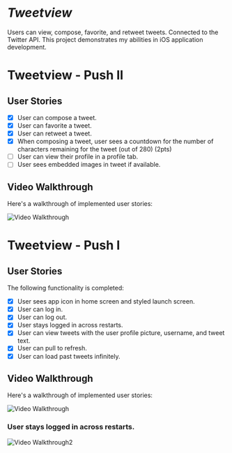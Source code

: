 # *Tweetview*

Users can view, compose, favorite, and retweet tweets. Connected to the Twitter API. This project demonstrates my abilities in iOS application development.

# Tweetview - Push II

## User Stories

- [x] User can compose a tweet. 
- [x] User can favorite a tweet.
- [x] User can retweet a tweet.
- [x] When composing a tweet, user sees a countdown for the number of characters remaining for the tweet (out of 280) (2pts)
- [ ] User can view their profile in a profile tab. 
- [ ] User sees embedded images in tweet if available.

## Video Walkthrough

Here's a walkthrough of implemented user stories:

<img src='https://media4.giphy.com/media/81Tiu4bV6ysg7XvSe6/giphy.gif' title='Video Walkthrough' width='' alt='Video Walkthrough' />

# Tweetview - Push I

## User Stories

The following functionality is completed:

- [x] User sees app icon in home screen and styled launch screen.
- [x] User can log in.
- [x] User can log out.
- [x] User stays logged in across restarts.
- [x] User can view tweets with the user profile picture, username, and tweet text.
- [x] User can pull to refresh.
- [x] User can load past tweets infinitely.

## Video Walkthrough

Here's a walkthrough of implemented user stories:

<img src='https://media1.giphy.com/media/pOPeelJ68y4PDQElUu/giphy.gif' title='Video Walkthrough' width='' alt='Video Walkthrough' />

### User stays logged in across restarts.
<img src='https://media1.giphy.com/media/2ovw7b7rvPeLCOLZ9C/giphy.gif' title='Video Walkthrough2' width='' alt='Video Walkthrough2' />

